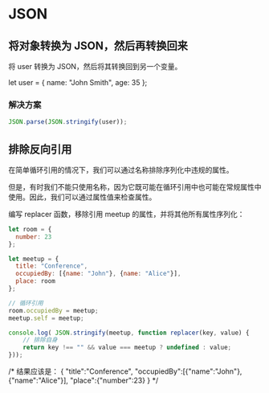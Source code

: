 # JSON

## 将对象转换为 JSON，然后再转换回来

将 user 转换为 JSON，然后将其转换回到另一个变量。

let user = {
  name: "John Smith",
  age: 35
};

### 解决方案

``` javascript
JSON.parse(JSON.stringify(user));
```

## 排除反向引用

在简单循环引用的情况下，我们可以通过名称排除序列化中违规的属性。

但是，有时我们不能只使用名称，因为它既可能在循环引用中也可能在常规属性中使用。因此，我们可以通过属性值来检查属性。

编写 replacer 函数，移除引用 meetup 的属性，并将其他所有属性序列化：

``` javascript
let room = {
  number: 23
};

let meetup = {
  title: "Conference",
  occupiedBy: [{name: "John"}, {name: "Alice"}],
  place: room
};

// 循环引用
room.occupiedBy = meetup;
meetup.self = meetup;

console.log( JSON.stringify(meetup, function replacer(key, value) {
    // 排除自身
    return key !== "" && value === meetup ? undefined : value;
}));

```

/* 结果应该是：
{
  "title":"Conference",
  "occupiedBy":[{"name":"John"},{"name":"Alice"}],
  "place":{"number":23}
}
*/